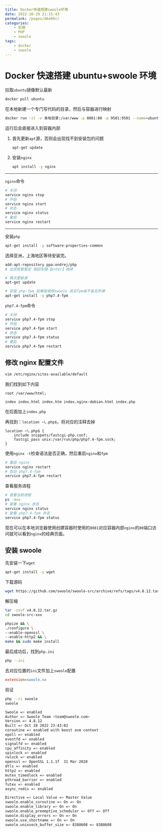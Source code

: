 ```yaml
---
title: Docker快速搭建swoole环境
date: 2022-10-29 21:15:43
permalink: /pages/d6e60c/
categories:
    - 后端
    - PHP
    - swoole
tags:
    - docker
    - swoole
---
```


# Docker 快速搭建 ubuntu+swoole 环境

拉取`ubuntu`镜像默认最新

```bash
docker pull ubuntu
```

在本地新建一个专门写代码的目录，然后与容器进行映射

```bash
docker run -it -v 本地目录:/var/www -p 8081:80 -p 9501:9501 --name=ubuntuswoole ubuntu
```

运行后会直接进入到容器内部

1.  首先更新`apt`源，否则会出现找不到安装包的问题

    ```bash
    apt-get update
    ```

2.  安装`nginx`

    ```bash
    apt install -y nginx
    ```

---

`nginx`命令

```bash
# 关闭
service nginx stop
# 开启
service nginx start
# 状态
service nginx status
# 重启
service nginx restart
```

---

安装`php`

```bash
apt-get install -y software-properties-common
```

选择亚洲，上海地区等待安装完。

```bash
add-apt-repository ppa:ondrej/php
# 出现短暂暂定 按回车键【enter】继续
```

```bash
# 再次更新源
apt-get update

# 安装 php-fpm 如果是使用swoole 其实fpm装不装无所谓
apt-get install -y php7.4-fpm
```

`php7.4-fpm`命令

```bash
# 关闭
service php7.4-fpm stop
# 开启
service php7.4-fpm start
# 状态
service php7.4-fpm status
# 重启
service php7.4-fpm restart

```

## 修改 nginx 配置文件

```bash
vim /etc/nginx/sites-available/default
```

我们找到如下内容

```nginx
root /var/www/html;

index index.html index.htm index.nginx-debian.html index.php
```

在后面加上`index.php`

再找到：`location ~\.php$`，将对应的注释去掉

```nginx
location ~\.php$ {
    include snippets/fastcgi-php.conf;
    fastcgi_pass unix:/var/run/php/php7.4-fpm.sock;
}
```

使用`nginx -t`检查语法是否正确，然后重启`nginx`和`fpm`

```bash
# 重启 nginx
service nginx restart
# 启动 php7.4-fpm
service php7.4-fpm restart
```

查看服务进程

```bash
# 查看当前进程
ps -aux
# 查看 nginx 状态
service nginx status
# 查看 php7.4-fpm 状态
service php7.4-fpm status
```

现在可以在本地浏览器使用创建容器时使用的`8081`对应容器内部`nginx`的`80`端口访问就可以看到`nginx`的经典页面。

## 安装 swoole

先安装一下`wget`

```bash
apt-get install -y wget
```

下载源码

```bash
wget https://github.com/swoole/swoole-src/archive/refs/tags/v4.8.12.tar.gz
```

解压缩

```bash
tar -zxvf v4.8.12.tar.gz
cd swoole-src-xxx
```

```bash
phpize && \
./configure \
--enable-openssl \
--enable-http2 && \
make && sudo make install
```

最后成功后，找到`php.ini`

```bash
php --ini
```

去对应位置的`ini`文件加上`swoole`配置

```ini
extension=swoole.so
```

验证

```bash
php --ri swoole
swoole

Swoole => enabled
Author => Swoole Team <team@swoole.com>
Version => 4.8.12
Built => Oct 28 2022 23:43:02
coroutine => enabled with boost asm context
epoll => enabled
eventfd => enabled
signalfd => enabled
cpu_affinity => enabled
spinlock => enabled
rwlock => enabled
openssl => OpenSSL 1.1.1f  31 Mar 2020
dtls => enabled
http2 => enabled
mutex_timedlock => enabled
pthread_barrier => enabled
futex => enabled
async_redis => enabled

Directive => Local Value => Master Value
swoole.enable_coroutine => On => On
swoole.enable_library => On => On
swoole.enable_preemptive_scheduler => Off => Off
swoole.display_errors => On => On
swoole.use_shortname => On => On
swoole.unixsock_buffer_size => 8388608 => 8388608
```
